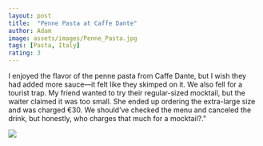```yaml
---
layout: post
title:  "Penne Pasta at Caffe Dante"
author: Adam
image: assets/images/Penne_Pasta.jpg
tags: [Pasta, Italy]
rating: 3
---
```


I enjoyed the flavor of the penne pasta from Caffe Dante, but I wish they had added more sauce—it felt like they skimped on it. We also fell for a tourist trap. My friend wanted to try their regular-sized mocktail, but the waiter claimed it was too small. She ended up ordering the extra-large size and was charged €30. We should’ve checked the menu and canceled the drink, but honestly, who charges that much for a mocktail?."

<img src="/assets/images/Overpriced_Drink.jpg" />
